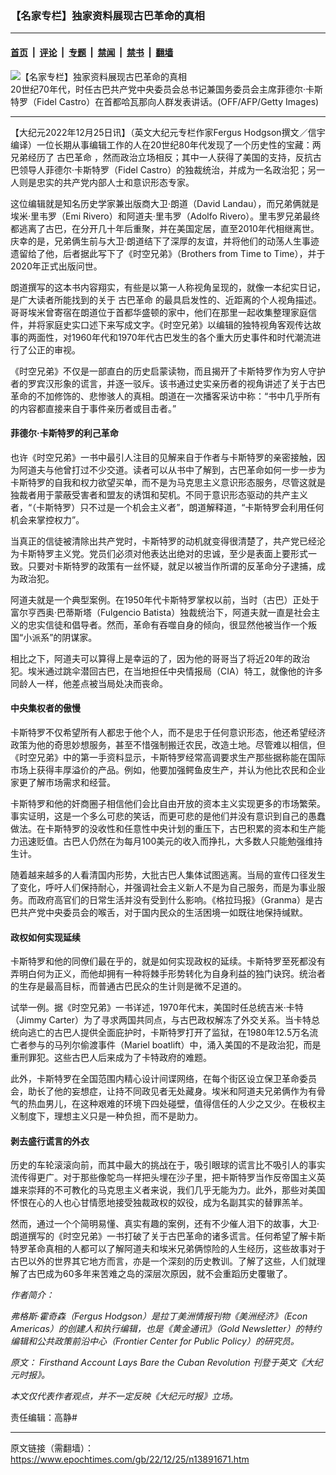 ### 【名家专栏】独家资料展现古巴革命的真相

---

#### [首页](../../../..?n13891671) &nbsp;|&nbsp; [评论](../../../../../epoch-comment?n13891671) &nbsp;|&nbsp; [专题](../../../../../epoch-special?n13891671) &nbsp;|&nbsp; [禁闻](../../../../../epoch-news?n13891671) &nbsp;|&nbsp; [禁书](../../../../../books?n13891671) &nbsp;|&nbsp; [翻墙](https://github.com/gfw-breaker/nogfw/blob/master/README.md?n13891671)


<div><img alt="【名家专栏】独家资料展现古巴革命的真相" class="attachment-djy_600_400 size-djy_600_400 wp-post-image" src="https://i.epochtimes.com/assets/uploads/2022/12/id13891672-GettyImages-79834423-700x420-600x400.jpg"/>
<div class="caption">
 20世纪70年代，时任古巴共产党中央委员会总书记兼国务委员会主席菲德尔‧卡斯特罗（Fidel Castro）在首都哈瓦那向人群发表讲话。(OFF/AFP/Getty Images)
</div></div><hr/><div class="post_content" id="artbody" itemprop="articleBody">
 <!-- article content begin -->
 <p>
  【大纪元2022年12月25日讯】（英文大纪元专栏作家Fergus Hodgson撰文／信宇编译）一位长期从事编辑工作的人在20世纪80年代发现了一个历史性的宝藏：两兄弟经历了
  <ok href="https://www.epochtimes.com/gb/tag/%E5%8F%A4%E5%B7%B4%E9%9D%A9%E5%91%BD.html">
   古巴革命
  </ok>
  ，然而政治立场相反；其中一人获得了美国的支持，反抗古巴领导人菲德尔‧卡斯特罗（Fidel Castro）的独裁统治，并成为一名政治犯；另一人则是忠实的共产党内部人士和意识形态专家。
 </p>
 <p>
  这位编辑就是知名历史学家兼出版商大卫‧朗道（David Landau），而兄弟俩就是埃米‧里韦罗（Emi Rivero）和阿道夫‧里韦罗（Adolfo Rivero）。里韦罗兄弟最终都逃离了古巴，在分开几十年后重聚，并在美国定居，直至2010年代相继离世。庆幸的是，兄弟俩生前与大卫‧朗道结下了深厚的友谊，并将他们的动荡人生事迹遗留给了他，后者据此写下了《时空兄弟》（Brothers from Time to Time），并于2020年正式出版问世。
 </p>
 <p>
  朗道撰写的这本书内容翔实，有些是以第一人称视角呈现的，就像一本纪实日记，是广大读者所能找到的关于
  <ok href="https://www.epochtimes.com/gb/tag/%E5%8F%A4%E5%B7%B4%E9%9D%A9%E5%91%BD.html">
   古巴革命
  </ok>
  的最具启发性的、近距离的个人视角描述。哥哥埃米曾寄宿在朗道位于首都华盛顿的家中，他们在那里一起收集整理家庭信件，并将家庭史实口述下来写成文字。《时空兄弟》以编辑的独特视角客观传达故事的两面性，对1960年代和1970年代古巴发生的各个重大历史事件和时代潮流进行了公正的审视。
 </p>
 <p>
  《时空兄弟》不仅是一部直白的历史启蒙读物，而且揭开了卡斯特罗作为穷人守护者的罗宾汉形象的谎言，并逐一驳斥。该书通过史实亲历者的视角讲述了关于古巴革命的不加修饰的、悲惨骇人的真相。朗道在一次播客采访中称：“书中几乎所有的内容都直接来自于事件亲历者或目击者。”
 </p>
 <h4>
  菲德尔‧卡斯特罗的利己革命
 </h4>
 <p>
  也许《时空兄弟》一书中最引人注目的见解来自于作者与卡斯特罗的亲密接触，因为阿道夫与他曾打过不少交道。读者可以从书中了解到，古巴革命如何一步一步为卡斯特罗的自我和权力欲望买单，而不是为马克思主义意识形态服务，尽管这就是独裁者用于蒙蔽受害者和盟友的诱饵和契机。不同于意识形态驱动的共产主义者，“（卡斯特罗）只不过是一个机会主义者”，朗道解释道，“卡斯特罗会利用任何机会来掌控权力”。
 </p>
 <p>
  当真正的信徒被清除出共产党时，卡斯特罗的动机就变得很清楚了，共产党已经沦为卡斯特罗主义党。党员们必须对他表达出绝对的忠诚，至少是表面上要形式一致。只要对卡斯特罗的政策有一丝怀疑，就足以被当作所谓的反革命分子逮捕，成为政治犯。
 </p>
 <p>
  阿道夫就是一个典型案例。在1950年代卡斯特罗掌权以前，当时（古巴）正处于富尔亨西奥‧巴蒂斯塔（Fulgencio Batista）独裁统治下，阿道夫就一直是社会主义的忠实信徒和倡导者。然而，革命有吞噬自身的倾向，很显然他被当作一个叛国“小派系”的阴谋家。
 </p>
 <p>
  相比之下，阿道夫可以算得上是幸运的了，因为他的哥哥当了将近20年的政治犯。埃米通过跳伞潜回古巴，在当地担任中央情报局（CIA）特工，就像他的许多同龄人一样，他差点被当局处决而丧命。
 </p>
 <h4>
  中央集权者的傲慢
 </h4>
 <p>
  卡斯特罗不仅希望所有人都忠于他个人，而不是忠于任何意识形态，他还希望经济政策为他的奇思妙想服务，甚至不惜强制搬迁农民，改造土地。尽管难以相信，但《时空兄弟》中的第一手资料显示，卡斯特罗经常高调要求生产那些据称能在国际市场上获得丰厚溢价的产品。例如，他要加强鳄鱼皮生产，并认为他比农民和企业家更了解市场需求和经营。
 </p>
 <p>
  卡斯特罗和他的奸商圈子相信他们会比自由开放的资本主义实现更多的市场繁荣。事实证明，这是一个多么可悲的笑话，而更可悲的是他们并没有意识到自己的愚蠢做法。在卡斯特罗的没收性和任意性中央计划的重压下，古巴积累的资本和生产能力迅速贬值。古巴人仍然在为每月100美元的收入而挣扎，大多数人只能勉强维持生计。
 </p>
 <p>
  随着越来越多的人看清国内形势，大批古巴人集体试图逃离。当局的宣传口径发生了变化，呼吁人们保持耐心，并强调社会主义新人不是为自己服务，而是为事业服务。而政府高官们的日常生活并没有受到什么影响。《格拉玛报》（Granma）是古巴共产党中央委员会的喉舌，对于国内民众的生活困境一如既往地保持缄默。
 </p>
 <h4>
  政权如何实现延续
 </h4>
 <p>
  卡斯特罗和他的同僚们最在乎的，就是如何实现政权的延续。卡斯特罗至死都没有弄明白何为正义，而他却拥有一种将棘手形势转化为自身利益的独门诀窍。统治者的生存是最高目标，而普通古巴民众的生计则是微不足道的。
 </p>
 <p>
  试举一例。据《时空兄弟》一书详述，1970年代末，美国时任总统吉米‧卡特（Jimmy Carter）为了寻求两国共同点，与古巴政权解冻了外交关系。当卡特总统向逃亡的古巴人提供全面庇护时，卡斯特罗打开了监狱，在1980年12.5万名流亡者参与的马列尔偷渡事件（Mariel boatlift）中，涌入美国的不是政治犯，而是重刑罪犯。这些古巴人后来成为了卡特政府的难题。
 </p>
 <p>
  此外，卡斯特罗在全国范围内精心设计间谍网络，在每个街区设立保卫革命委员会，助长了他的妄想症，让持不同政见者无处藏身。埃米和阿道夫兄弟俩作为有骨气的热血男儿，在这种艰难的环境下四处碰壁，值得信任的人少之又少。在极权主义制度下，理想主义只是一种负担，而不是助力。
 </p>
 <h4>
  剥去盛行谎言的外衣
 </h4>
 <p>
  历史的车轮滚滚向前，而其中最大的挑战在于，吸引眼球的谎言比不吸引人的事实流传得更广。对于那些像鸵鸟一样把头埋在沙子里，把卡斯特罗当作反帝国主义英雄来崇拜的不可教化的马克思主义者来说，我们几乎无能为力。此外，那些对美国怀恨在心的人也心甘情愿地接受独裁政权的奴役，成为名副其实的替罪羔羊。
 </p>
 <p>
  然而，通过一个个简明易懂、真实有趣的案例，还有不少催人泪下的故事，大卫‧朗道撰写的《时空兄弟》一书打破了关于古巴革命的诸多谎言。任何希望了解卡斯特罗革命真相的人都可以了解阿道夫和埃米兄弟俩惊险的人生经历，这些故事对于古巴以外的世界其它地方而言，亦是一个深刻的历史教训。了解了这些，人们就理解了古巴成为60多年来苦难之岛的深层次原因，就不会重蹈历史覆辙了。
 </p>
 <p>
  <em>
   作者简介：
  </em>
 </p>
 <p>
  <em>
   弗格斯‧霍奇森（Fergus Hodgson）是拉丁美洲情报刊物《美洲经济》（Econ Americas）的创建人和执行编辑，也是《黄金通讯》（Gold Newsletter）的特约编辑和公共政策前沿中心（Frontier Center for Public Policy）的研究员。
  </em>
 </p>
 <p>
  <em>
   原文：
   <ok href="https://www.theepochtimes.com/firsthand-account-lays-bare-the-cuban-revolution_4928691.html">
    Firsthand Account Lays Bare the Cuban Revolution
   </ok>
   刊登于英文《大纪元时报》。
  </em>
 </p>
 <p>
  <em>
   本文仅代表作者观点，并不一定反映《大纪元时报》立场。
  </em>
 </p>
 <p>
  责任编辑：高静#
 </p>
 <!-- article content end -->
 <div id="below_article_ad">
 </div>
</div>


---

原文链接（需翻墙）：https://www.epochtimes.com/gb/22/12/25/n13891671.htm
